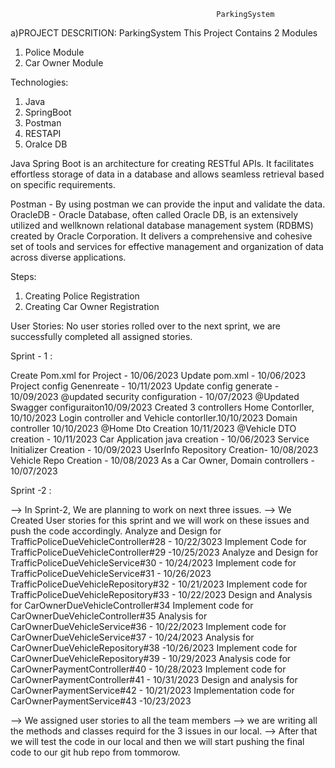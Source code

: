                                                   ParkingSystem

a)PROJECT DESCRITION: ParkingSystem
   This Project Contains 2 Modules
   1. Police Module
   2. Car Owner Module

Technologies:
1. Java
2. SpringBoot
3. Postman
4. RESTAPI
5. Oralce DB

Java Spring Boot is an architecture for creating RESTful APIs. It facilitates effortless
storage of data in a database and allows seamless retrieval based on specific
requirements.

Postman - By using postman we can provide the input and validate the data.
OracleDB - Oracle Database, often called Oracle DB, is an extensively utilized and wellknown relational database management system (RDBMS) created by Oracle
Corporation. It delivers a comprehensive and cohesive set of tools and services for
effective management and organization of data across diverse applications.

Steps:
1. Creating Police Registration
2. Creating Car Owner Registration

User Stories:
No user stories rolled over to the next sprint, we are successfully completed all
assigned stories.

Sprint - 1 :

Create Pom.xml for Project - 10/06/2023
Update pom.xml - 10/06/2023
Project config Genenreate - 10/11/2023
Update config generate - 10/09/2023
@updated security configuration - 10/07/2023
@Updated Swagger configuraiton10/09/2023
Created 3 controllers Home Contorller, 10/10/2023
Login controller and Vehicle contorller.10/10/2023
Domain controller 10/10/2023
@Home Dto Creation 10/11/2023
@Vehicle DTO creation - 10/11/2023
Car Application java creation - 10/06/2023
Service Initializer Creation - 10/09/2023
UserInfo Repository Creation- 10/08/2023
Vehicle Repo Creation - 10/08/2023
As a Car Owner, Domain controllers - 10/07/2023

Sprint -2 :

--> In Sprint-2, We are planning to work on next three issues.
--> We Created User stories for this sprint and we will work on these issues and push the code accordingly.
Analyze and Design for TrafficPoliceDueVehicleController#28 - 10/22/3023
Implement Code for TrafficPoliceDueVehicleController#29 -10/25/2023
Analyze and Design for TrafficPoliceDueVehicleService#30 - 10/24/2023
Implement code for TrafficPoliceDueVehicleService#31 - 10/26/2023
TrafficPoliceDueVehicleRepository#32 - 10/21/2023
Implement code for TrafficPoliceDueVehicleRepository#33 - 10/22/2023
Design and Analysis for CarOwnerDueVehicleController#34
Implement code for CarOwnerDueVehicleController#35
Analysis for CarOwnerDueVehicleService#36 - 10/22/2023
Implement code for CarOwnerDueVehicleService#37 - 10/24/2023
Analysis for CarOwnerDueVehicleRepository#38 -10/26/2023
Implement code for CarOwnerDueVehicleRepository#39 - 10/29/2023
Analysis code for CarOwnerPaymentController#40 - 10/28/2023
Implement code for CarOwnerPaymentController#41 - 10/31/2023
Design and analysis for CarOwnerPaymentService#42 - 10/21/2023
Implementation code for CarOwnerPaymentService#43 -10/23/2023



--> We assigned user stories to all the team members 
--> we are writing all the methods and classes requird for the 3 issues in our local.
--> After that we will test the code in our local and then we will start pushing the final code to our git hub repo from tommorow.
